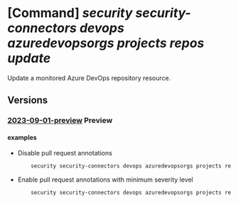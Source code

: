 # [Command] _security security-connectors devops azuredevopsorgs projects repos update_

Update a monitored Azure DevOps repository resource.

## Versions

### [2023-09-01-preview](/Resources/mgmt-plane/L3N1YnNjcmlwdGlvbnMve30vcmVzb3VyY2Vncm91cHMve30vcHJvdmlkZXJzL21pY3Jvc29mdC5zZWN1cml0eS9zZWN1cml0eWNvbm5lY3RvcnMve30vZGV2b3BzL2RlZmF1bHQvYXp1cmVkZXZvcHNvcmdzL3t9L3Byb2plY3RzL3t9L3JlcG9zL3t9/2023-09-01-preview.xml) **Preview**

<!-- mgmt-plane /subscriptions/{}/resourcegroups/{}/providers/microsoft.security/securityconnectors/{}/devops/default/azuredevopsorgs/{}/projects/{}/repos/{} 2023-09-01-preview -->

#### examples

- Disable pull request annotations
    ```bash
        security security-connectors devops azuredevopsorgs projects repos update --security-connector-name myConnectorName --resource-group myResourceGroup --org-name myOrganization --project-name myProject --repo-name myRepo  --actionable-remediation state=Disabled
    ```

- Enable pull request annotations with minimum severity level
    ```bash
        security security-connectors devops azuredevopsorgs projects repos update --security-connector-name myConnectorName --resource-group myResourceGroup --org-name myOrganization --project-name myProject --repo-name myRepo  --actionable-remediation state=Enabled category-configurations[0].category=IaC category-configurations[0].minimum-severity-level=Low
    ```

